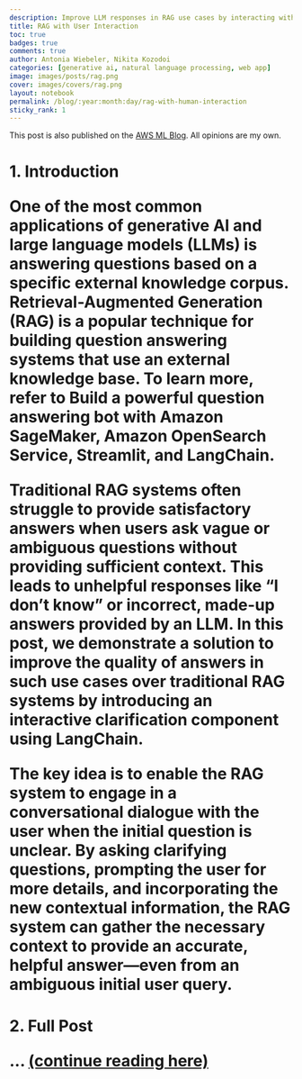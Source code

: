 ```yaml
---
description: Improve LLM responses in RAG use cases by interacting with the user
title: RAG with User Interaction
toc: true
badges: true
comments: true
author: Antonia Wiebeler, Nikita Kozodoi
categories: [generative ai, natural language processing, web app]
image: images/posts/rag.png
cover: images/covers/rag.png
layout: notebook
permalink: /blog/:year:month:day/rag-with-human-interaction
sticky_rank: 1
---
```


<p>This post is also published on the <a href="https://aws.amazon.com/blogs/machine-learning/improve-llm-responses-in-rag-use-cases-by-interacting-with-the-user/">AWS ML Blog</a>. All opinions are my own.</p>

<h1 id="1.-Introduction">1. Introduction<a class="anchor-link" href="#1.-Introduction"> </a>
<p>One of the most common applications of generative AI and large language models (LLMs) is answering questions based on a specific external knowledge corpus. Retrieval-Augmented Generation (RAG) is a popular technique for building question answering systems that use an external knowledge base. To learn more, refer to Build a powerful question answering bot with Amazon SageMaker, Amazon OpenSearch Service, Streamlit, and LangChain.</p>
<p>Traditional RAG systems often struggle to provide satisfactory answers when users ask vague or ambiguous questions without providing sufficient context. This leads to unhelpful responses like “I don’t know” or incorrect, made-up answers provided by an LLM. In this post, we demonstrate a solution to improve the quality of answers in such use cases over traditional RAG systems by introducing an interactive clarification component using LangChain.</p>
<p>The key idea is to enable the RAG system to engage in a conversational dialogue with the user when the initial question is unclear. By asking clarifying questions, prompting the user for more details, and incorporating the new contextual information, the RAG system can gather the necessary context to provide an accurate, helpful answer—even from an ambiguous initial user query.</p>

<h1 id="2.-Full Post">2. Full Post<a class="anchor-link" href="#2.-Full Post"> </a>
<p>... <a href="https://aws.amazon.com/blogs/machine-learning/improve-llm-responses-in-rag-use-cases-by-interacting-with-the-user/"> (continue reading here)</a></p>